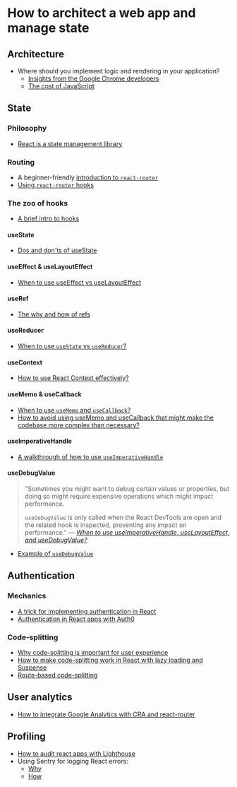 # How to architect a web app and manage state

## Architecture

- Where should you implement logic and rendering in your application?
  - [Insights from the Google Chrome developers](https://developers.google.com/web/updates/2019/02/rendering-on-the-web)
  - [The cost of JavaScript](https://v8.dev/blog/cost-of-javascript-2019)

## State

### Philosophy

- [React is a state management library](https://kentcdodds.com/blog/application-state-management-with-react)

### Routing

- A beginner-friendly [introduction to `react-router`](https://sebhastian.com/react-router-introduction)
- [Using `react-router` hooks](https://blog.logrocket.com/react-router-hooks-will-make-your-component-cleaner/)

### The zoo of hooks

- [A brief intro to hooks](https://btholt.github.io/complete-intro-to-react-v5/hooks-in-depth)

#### useState

- [Dos and don'ts of useState](https://dmitripavlutin.com/react-usestate-hook-guide/)

#### useEffect & useLayoutEffect

- [When to use useEffect vs useLayoutEffect](https://kentcdodds.com/blog/useeffect-vs-uselayouteffect)

#### useRef

- [The why and how of refs](https://blog.logrocket.com/a-guide-to-react-refs/)

#### useReducer

- [When to use `useState` vs `useReducer`?](https://kentcdodds.com/blog/should-i-usestate-or-usereducer)

#### useContext

- [How to use React Context effectively?](https://kentcdodds.com/blog/how-to-use-react-context-effectively)

#### useMemo & useCallback

- [When to use `useMemo` and `useCallback`?](https://kentcdodds.com/blog/usememo-and-usecallback)
- [How to avoid using useMemo and useCallback that might make the codebase more complex than necessary?](https://kentcdodds.com/blog/state-colocation-will-make-your-react-app-faster)

#### useImperativeHandle

- [A walkthrough of how to use `useImperativeHandle`](https://www.youtube.com/watch?v=TADfvWwCo3U)

#### useDebugValue

> "Sometimes you might want to debug certain values or properties, but doing so might require expensive operations which might impact performance.
>
> `useDebugValue` is only called when the React DevTools are open and the related hook is inspected, preventing any impact on performance."
> — *[When to use useImperativeHandle, useLayoutEffect, and useDebugValue?](https://stackoverflow.com/a/57006787)*

- [Example of `useDebugValue`](https://codesandbox.io/s/kp55rl717)

## Authentication

### Mechanics

- [A trick for implementing authentication in React](https://kentcdodds.com/blog/authentication-in-react-applications)
- [Authentication in React apps with Auth0](https://auth0.com/blog/authenticating-your-first-react-app/)

### Code-splitting

- [Why code-splitting is important for user experience](https://web.dev/reduce-javascript-payloads-with-code-splitting/)
- [How to make code-splitting work in React with lazy loading and Suspense](https://web.dev/code-splitting-suspense/)
- [Route-based code-splitting](https://reactjs.org/docs/code-splitting.html#route-based-code-splitting)

## User analytics

- [How to integrate Google Analytics with CRA and react-router](https://github.com/react-ga/react-ga/wiki/React-Router-v4-withTracker)

## Profiling

- [How to audit react apps with Lighthouse](https://developers.google.com/web/tools/lighthouse)
- Using Sentry for logging React errors:
  - [Why](https://sentry.io/for/react/)
  - [How](https://docs.sentry.io/platforms/javascript/react/)